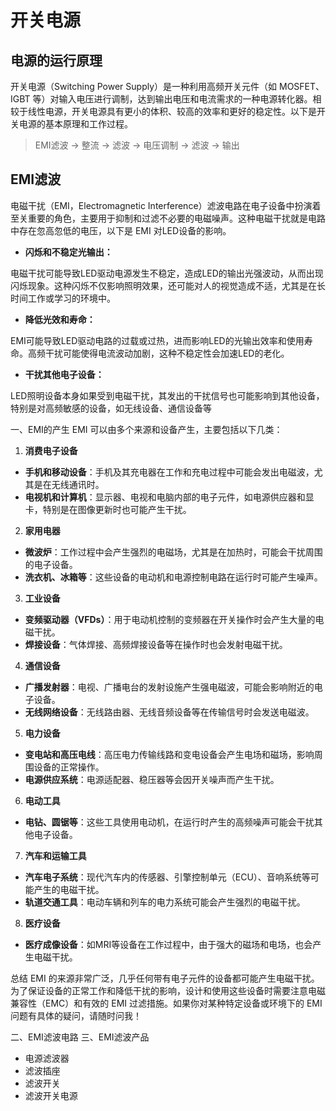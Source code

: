 # 开关电源

## 电源的运行原理
开关电源（Switching Power Supply）是一种利用高频开关元件（如 MOSFET、IGBT 等）对输入电压进行调制，达到输出电压和电流需求的一种电源转化器。相较于线性电源，开关电源具有更小的体积、较高的效率和更好的稳定性。以下是开关电源的基本原理和工作过程。
> EMI滤波 → 整流 → 滤波 → 电压调制 → 滤波 → 输出

## EMI滤波
电磁干扰（EMI，Electromagnetic Interference）滤波电路在电子设备中扮演着至关重要的角色，主要用于抑制和过滤不必要的电磁噪声。这种电磁干扰就是电路中存在忽高忽低的电压，以下是 EMI 对LED设备的影响。
- **闪烁和不稳定光输出：**

电磁干扰可能导致LED驱动电源发生不稳定，造成LED的输出光强波动，从而出现闪烁现象。这种闪烁不仅影响照明效果，还可能对人的视觉造成不适，尤其是在长时间工作或学习的环境中。
- **降低光效和寿命：**

EMI可能导致LED驱动电路的过载或过热，进而影响LED的光输出效率和使用寿命。高频干扰可能使得电流波动加剧，这种不稳定性会加速LED的老化。
- **干扰其他电子设备：**

LED照明设备本身如果受到电磁干扰，其发出的干扰信号也可能影响到其他设备，特别是对高频敏感的设备，如无线设备、通信设备等

一、EMI的产生
EMI 可以由多个来源和设备产生，主要包括以下几类：

1. **消费电子设备**
- **手机和移动设备**：手机及其充电器在工作和充电过程中可能会发出电磁波，尤其是在无线通讯时。
- **电视机和计算机**：显示器、电视和电脑内部的电子元件，如电源供应器和显卡，特别是在图像更新时也可能产生干扰。

2. **家用电器**
- **微波炉**：工作过程中会产生强烈的电磁场，尤其是在加热时，可能会干扰周围的电子设备。
- **洗衣机、冰箱等**：这些设备的电动机和电源控制电路在运行时可能产生噪声。

3. **工业设备**
- **变频驱动器（VFDs）**：用于电动机控制的变频器在开关操作时会产生大量的电磁干扰。
- **焊接设备**：气体焊接、高频焊接设备等在操作时也会发射电磁干扰。

4. **通信设备**
- **广播发射器**：电视、广播电台的发射设施产生强电磁波，可能会影响附近的电子设备。
- **无线网络设备**：无线路由器、无线音频设备等在传输信号时会发送电磁波。

5. **电力设备**
- **变电站和高压电线**：高压电力传输线路和变电设备会产生电场和磁场，影响周围设备的正常操作。
- **电源供应系统**：电源适配器、稳压器等会因开关噪声而产生干扰。

6. **电动工具**
- **电钻、圆锯等**：这些工具使用电动机，在运行时产生的高频噪声可能会干扰其他电子设备。

7. **汽车和运输工具**
- **汽车电子系统**：现代汽车内的传感器、引擎控制单元（ECU）、音响系统等可能产生的电磁干扰。
- **轨道交通工具**：电动车辆和列车的电力系统可能会产生强烈的电磁干扰。

8. **医疗设备**
- **医疗成像设备**：如MRI等设备在工作过程中，由于强大的磁场和电场，也会产生电磁干扰。

总结
EMI 的来源非常广泛，几乎任何带有电子元件的设备都可能产生电磁干扰。为了保证设备的正常工作和降低干扰的影响，设计和使用这些设备时需要注意电磁兼容性（EMC）和有效的 EMI 过滤措施。如果你对某种特定设备或环境下的 EMI 问题有具体的疑问，请随时问我！

二、EMI滤波电路
三、EMI滤波产品
- 电源滤波器
- 滤波插座
- 滤波开关
- 滤波开关电源